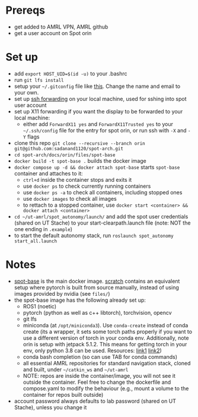# Prereqs
- get added to AMRL VPN, AMRL github
- get a user account on Spot orin

# Set up
- add `export HOST_UID=$(id -u)` to your .bashrc
- run `git lfs install`
- setup your `~/.gitconfig` file like [this](files/.gitconfig). Change the name and email to your own.
- set up [ssh forwarding](https://docs.github.com/en/authentication/connecting-to-github-with-ssh/using-ssh-agent-forwarding) on your local machine, used for sshing into spot user account
- set up X11 forwarding if you want the display to be forwarded to your local machine:
    * either add `ForwardX11 yes` and `ForwardX11Trusted yes` to your `~/.ssh/config` file for the entry for spot orin, or run ssh with `-X` and `-Y` flags
- clone this repo `git clone --recursive --branch orin git@github.com:sadanand1120/spot-arch.git`
- `cd spot-arch/docs/orin/files/spot-base`
- `docker build -t spot-base .` builds the docker image
- `docker compose up -d && docker attach spot-base` starts `spot-base` container and attaches to it:
    * `ctrl+d` inside the container stops and exits it
    * use `docker ps` to check currently running containers
    * use `docker ps -a` to check all containers, including stopped ones
    * use `docker images` to check all images
    * to rettach to a stopped container, use `docker start <container> && docker attach <container>`
- `cd ~/ut-amrl/spot_autonomy/launch/` and add the spot user credentials (shared on UT Stache) to your start-clearpath.launch file (note: NOT the one ending in `.example`)
- to start the default autonomy stack, run `roslaunch spot_autonomy start_all.launch`

# Notes
- [spot-base](files/spot-base/) is the main docker image. [scratch](files/scratch/) contains an equivalent setup where pytorch is built from source manually, instead of using images provided by nvidia (see `files/`)
- the spot-base image has the following already set up:
    * ROS1 (noetic)
    * pytorch (python as well as c++ libtorch), torchvision, opencv
    * git lfs
    * miniconda (at `/opt/miniconda3`). Use `conda-create` instead of conda create (its a wrapper, it sets some torch paths properly if you want to use a different version of torch in your conda env. Additionally, note orin is setup with jetpack 5.1.2. This means for getting torch in your env, only python 3.8 can be used. Resources: [link1](https://forums.developer.nvidia.com/t/pytorch-for-jetson/72048) [link2](https://docs.nvidia.com/deeplearning/frameworks/install-pytorch-jetson-platform/index.html))
    * conda bash completion (so can use TAB for conda commands)
    * all essential AMRL repositories for standard navigation stack, cloned and built, under `~/catkin_ws` and `~/ut-amrl`
    * NOTE: repos are inside the container/image, you will not see it outside the container. Feel free to change the dockerfile and compose.yaml to modify the behaviour (e.g., mount a volume to the container for repos built outside)
- account password always defaults to lab password (shared on UT Stache), unless you change it
